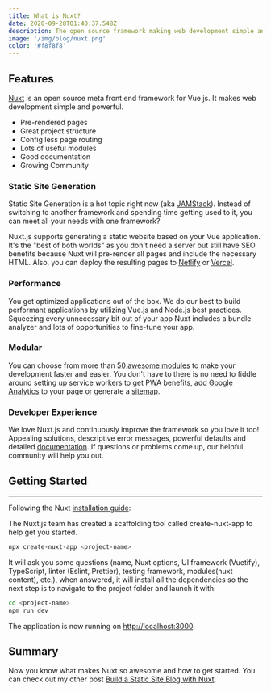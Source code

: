 ```yaml
---
title: What is Nuxt?
date: 2020-09-28T01:40:37.548Z
description: The open source framework making web development simple and powerful. Build your next Vue.js application with confidence using NuxtJS.
image: '/img/blog/nuxt.png'
color: '#f8f8f8'
---
```


## Features

[Nuxt](https://nuxtjs.org/)  is an open source meta front end framework for Vue js. It makes web development simple and powerful.

- Pre-rendered pages
- Great project structure
- Config less page routing
- Lots of useful modules
- Good documentation
- Growing Community

### Static Site Generation

Static Site Generation is a hot topic right now (aka [JAMStack](https://jamstack.org/)). Instead of switching to another framework and spending time getting used to it, you can meet all your needs with one framework?

Nuxt.js supports generating a static website based on your Vue application. It's the "best of both worlds" as you don't need a server but still have SEO benefits because Nuxt will pre-render all pages and include the necessary HTML. Also, you can deploy the resulting pages to [Netlify](https://www.netlify.com/) or [Vercel](https://vercel.com/).

### Performance

You get optimized applications out of the box. We do our best to build performant applications by utilizing Vue.js and Node.js best practices. Squeezing every unnecessary bit out of your app Nuxt includes a bundle analyzer and lots of opportunities to fine-tune your app.

### Modular

You can choose from more than [50 awesome modules](https://github.com/nuxt-community/awesome-nuxt) to make your development faster and easier. You don't have to there is no need to fiddle around setting up service workers to get [PWA](https://pwa.nuxtjs.org/) benefits, add [Google Analytics](https://github.com/nuxt-community/analytics-module) to your page or generate a [sitemap](https://www.npmjs.com/package/@nuxtjs/sitemap).

### Developer Experience

We love Nuxt.js and continuously improve the framework so you love it too! Appealing solutions, descriptive error messages, powerful defaults and detailed [documentation](https://nuxtjs.org/guide). If questions or problems come up, our helpful community will help you out.

## Getting Started

---

Following the Nuxt [installation guide](https://nuxtjs.org/guide/installation):

The Nuxt.js team has created a scaffolding tool called create-nuxt-app to help get you started.

```bash
npx create-nuxt-app <project-name>
```

It will ask you some questions (name, Nuxt options, UI framework (Vuetify), TypeScript, linter (Eslint, Prettier), testing framework, modules(nuxt content), etc.), when answered, it will install all the dependencies so the next step is to navigate to the project folder and launch it with:

```bash
cd <project-name>
npm run dev
```

The application is now running on <http://localhost:3000>.

## Summary

Now you know what makes Nuxt so awesome and how to get started. You can check out my other post [Build a Static Site Blog with Nuxt](/blog/build-a-static-site-blog).
